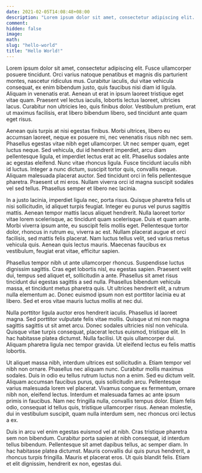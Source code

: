 ```yaml
---
date: 2021-02-05T14:08:48+08:00
description: "Lorem ipsum dolor sit amet, consectetur adipiscing elit. Nunc feugiat porttitor."
comment:
hidden: false
image: 
math:
slug: "hello-world"
title: "Hello World!"
---
```


Lorem ipsum dolor sit amet, consectetur adipiscing elit. Fusce ullamcorper posuere tincidunt. Orci varius natoque penatibus et magnis dis parturient montes, nascetur ridiculus mus. Curabitur iaculis, dui vitae vehicula consequat, ex enim bibendum justo, quis faucibus nisi diam id ligula. Aliquam in venenatis erat. Aenean ut erat in ipsum laoreet tristique eget vitae quam. Praesent vel lectus iaculis, lobortis lectus laoreet, ultricies lacus. Curabitur non ultricies leo, quis finibus dolor. Vestibulum pretium, erat ut maximus facilisis, erat libero bibendum libero, sed tincidunt ante quam eget risus.

Aenean quis turpis at nisi egestas finibus. Morbi ultrices, libero eu accumsan laoreet, neque ex posuere mi, nec venenatis risus nibh nec sem. Phasellus egestas vitae nibh eget ullamcorper. Ut nec semper quam, eget luctus neque. Sed vehicula, dui id hendrerit imperdiet, arcu diam pellentesque ligula, et imperdiet lectus erat ac elit. Phasellus sodales ante ac egestas eleifend. Nunc vitae rhoncus ligula. Fusce tincidunt iaculis nibh id luctus. Integer a nunc dictum, suscipit tortor quis, convallis neque. Aliquam malesuada placerat auctor. Sed tincidunt orci in felis pellentesque pharetra. Praesent ut mi eros. Nullam viverra orci id magna suscipit sodales vel sed tellus. Phasellus semper et libero nec lacinia.

In a justo lacinia, imperdiet ligula nec, porta risus. Quisque pharetra felis ut nisi sollicitudin, id aliquet turpis feugiat. Integer eu purus vel purus sagittis mattis. Aenean tempor mattis lacus aliquet hendrerit. Nulla laoreet tortor vitae lorem scelerisque, ac tincidunt quam scelerisque. Duis et quam ante. Morbi viverra ipsum ante, eu suscipit felis mollis eget. Pellentesque tortor dolor, rhoncus in rutrum eu, viverra ac est. Nullam placerat augue et orci facilisis, sed mattis felis placerat. Nam luctus tellus velit, sed varius metus vehicula quis. Aenean quis lectus mauris. Maecenas faucibus ex vestibulum, feugiat erat vitae, efficitur sapien.

Phasellus tempor nibh ut ante ullamcorper rhoncus. Suspendisse luctus dignissim sagittis. Cras eget lobortis nisl, eu egestas sapien. Praesent velit dui, tempus sed aliquet et, sollicitudin a ante. Phasellus sit amet risus tincidunt dui egestas sagittis a sed nulla. Phasellus bibendum vehicula massa, et tincidunt metus pharetra quis. Ut ultrices hendrerit elit, a rutrum nulla elementum ac. Donec euismod ipsum non est porttitor lacinia eu at libero. Sed et eros vitae mauris luctus mollis at nec dui.

Nulla porttitor ligula auctor eros hendrerit iaculis. Phasellus id laoreet magna. Sed porttitor vulputate felis vitae mollis. Quisque ut mi non magna sagittis sagittis ut sit amet arcu. Donec sodales ultricies nisl non vehicula. Quisque vitae turpis consequat, placerat lectus euismod, tristique elit. In hac habitasse platea dictumst. Nulla facilisi. Ut quis ullamcorper dui. Aliquam pharetra ligula nec tempor gravida. Ut eleifend lectus eu felis mattis lobortis.

Ut aliquet massa nibh, interdum ultrices est sollicitudin a. Etiam tempor vel nibh non ornare. Phasellus nec aliquam nunc. Curabitur mollis maximus sodales. Duis in odio eu tellus rutrum luctus non a enim. Sed eu dictum velit. Aliquam accumsan faucibus purus, quis sollicitudin arcu. Pellentesque varius malesuada lorem vel placerat. Vivamus congue ex fermentum, ornare nibh non, eleifend lectus. Interdum et malesuada fames ac ante ipsum primis in faucibus. Nam nec fringilla nulla, convallis tempus dolor. Etiam felis odio, consequat id tellus quis, tristique ullamcorper risus. Aenean molestie, dui in vestibulum suscipit, quam nulla interdum sem, nec rhoncus orci lectus a ex.

Duis in arcu vel enim egestas euismod vel at nibh. Cras tristique pharetra sem non bibendum. Curabitur porta sapien at nibh consequat, id interdum tellus bibendum. Pellentesque sit amet dapibus tellus, ac semper diam. In hac habitasse platea dictumst. Mauris convallis dui quis purus hendrerit, a rhoncus turpis fringilla. Mauris et placerat eros. Ut quis blandit felis. Etiam et elit dignissim, hendrerit ex non, egestas dui.